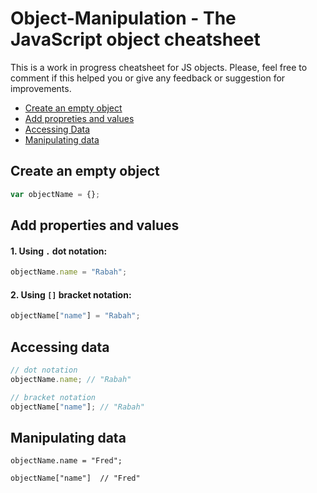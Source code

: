 # Object-Manipulation - The JavaScript object cheatsheet
This is a work in progress cheatsheet for JS objects. Please, feel free to comment if this helped you or give any feedback or suggestion for improvements.

- [Create an empty object](#create-an-empty-object)
- [Add propreties and values](#add-properties-and-values)
- [Accessing Data](#accessing-data)
- [Manipulating data](#manipulating-data)


## Create an empty object
```javascript
var objectName = {};
```
## Add properties and values
#### 1. Using `.` dot notation:
```javascript
objectName.name = "Rabah";
```
#### 2. Using `[]` bracket notation:
```javascript
objectName["name"] = "Rabah";
```
## Accessing data
```javascript
// dot notation
objectName.name; // "Rabah"

// bracket notation
objectName["name"]; // "Rabah"
```
## Manipulating data
```
objectName.name = "Fred";

objectName["name"]  // "Fred"
```
